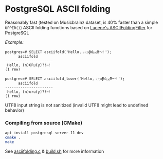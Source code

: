 # PostgreSQL ASCII folding

Reasonably fast (tested on Musicbrainz dataset, is 40% faster than a simple `UPPER()`) 
ASCII folding functions based on [Lucene's ASCIIFoldingFilter](https://lucene.apache.org/core/4_0_0/analyzers-common/org/apache/lucene/analysis/miscellaneous/ASCIIFoldingFilter.html) for PostgreSQL

*Example:*
```
postgres=# SELECT asciifold('Hello, ⒩ᴐⱤú⒴⁈～!');
      asciifold       
----------------------
 Hello, (n)ORu(y)?!~!
(1 row)

postgres=# SELECT asciifold_lower('Hello, ⒩ᴐⱤú⒴⁈～!');
      asciifold       
----------------------
 hello, (n)oru(y)?!~!
(1 row)
```

UTF8 input string is not sanitized (invalid UTF8 might lead to undefined behavior)

### Compiling from source (CMake)

```bash
apt install postgresql-server-11-dev
cmake .
make
```

See [asciifolding.c](asciifolding.c) & [build.sh](build.sh) for more information


